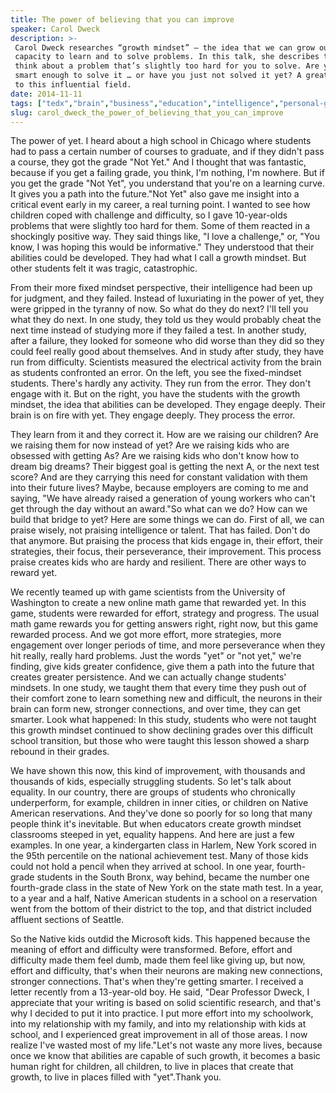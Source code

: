 ```yaml
---
title: The power of believing that you can improve
speaker: Carol Dweck
description: >-
 Carol Dweck researches “growth mindset” — the idea that we can grow our brain's
 capacity to learn and to solve problems. In this talk, she describes two ways to
 think about a problem that’s slightly too hard for you to solve. Are you not
 smart enough to solve it … or have you just not solved it yet? A great introduction
 to this influential field.
date: 2014-11-11
tags: ["tedx","brain","business","education","intelligence","personal-growth","psychology"]
slug: carol_dweck_the_power_of_believing_that_you_can_improve
---
```


The power of yet. I heard about a high school in Chicago where students had to pass a
certain number of courses to graduate, and if they didn't pass a course, they got the
grade "Not Yet." And I thought that was fantastic, because if you get a failing grade, you
think, I'm nothing, I'm nowhere. But if you get the grade "Not Yet", you understand that
you're on a learning curve. It gives you a path into the future."Not Yet" also gave me
insight into a critical event early in my career, a real turning point. I wanted to see
how children coped with challenge and difficulty, so I gave 10-year-olds problems that
were slightly too hard for them. Some of them reacted in a shockingly positive way. They
said things like, "I love a challenge," or, "You know, I was hoping this would be
informative." They understood that their abilities could be developed. They had what I
call a growth mindset. But other students felt it was tragic, catastrophic.

From their more fixed mindset perspective, their intelligence had been up for judgment,
and they failed. Instead of luxuriating in the power of yet, they were gripped in the
tyranny of now. So what do they do next? I'll tell you what they do next. In one study,
they told us they would probably cheat the next time instead of studying more if they
failed a test. In another study, after a failure, they looked for someone who did worse
than they did so they could feel really good about themselves. And in study after study,
they have run from difficulty. Scientists measured the electrical activity from the brain
as students confronted an error. On the left, you see the fixed-mindset students. There's
hardly any activity. They run from the error. They don't engage with it. But on the right,
you have the students with the growth mindset, the idea that abilities can be developed.
They engage deeply. Their brain is on fire with yet. They engage deeply. They process the
error.

They learn from it and they correct it. How are we raising our children? Are we raising
them for now instead of yet? Are we raising kids who are obsessed with getting As? Are we
raising kids who don't know how to dream big dreams? Their biggest goal is getting the
next A, or the next test score? And are they carrying this need for constant validation
with them into their future lives? Maybe, because employers are coming to me and saying,
"We have already raised a generation of young workers who can't get through the day
without an award."So what can we do? How can we build that bridge to yet? Here are some
things we can do. First of all, we can praise wisely, not praising intelligence or talent.
That has failed. Don't do that anymore. But praising the process that kids engage in,
their effort, their strategies, their focus, their perseverance, their improvement. This
process praise creates kids who are hardy and resilient. There are other ways to reward
yet.

We recently teamed up with game scientists from the University of Washington to create a
new online math game that rewarded yet. In this game, students were rewarded for effort,
strategy and progress. The usual math game rewards you for getting answers right, right
now, but this game rewarded process. And we got more effort, more strategies, more
engagement over longer periods of time, and more perseverance when they hit really, really
hard problems. Just the words "yet" or "not yet," we're finding, give kids greater
confidence, give them a path into the future that creates greater persistence. And we can
actually change students' mindsets. In one study, we taught them that every time they push
out of their comfort zone to learn something new and difficult, the neurons in their brain
can form new, stronger connections, and over time, they can get smarter. Look what
happened: In this study, students who were not taught this growth mindset continued to
show declining grades over this difficult school transition, but those who were taught
this lesson showed a sharp rebound in their grades.

We have shown this now, this kind of improvement, with thousands and thousands of kids,
especially struggling students. So let's talk about equality. In our country, there are
groups of students who chronically underperform, for example, children in inner cities, or
children on Native American reservations. And they've done so poorly for so long that many
people think it's inevitable. But when educators create growth mindset classrooms steeped
in yet, equality happens. And here are just a few examples. In one year, a kindergarten
class in Harlem, New York scored in the 95th percentile on the national achievement test.
Many of those kids could not hold a pencil when they arrived at school. In one year,
fourth-grade students in the South Bronx, way behind, became the number one fourth-grade
class in the state of New York on the state math test. In a year, to a year and a half,
Native American students in a school on a reservation went from the bottom of their
district to the top, and that district included affluent sections of Seattle.

So the Native kids outdid the Microsoft kids. This happened because the meaning of effort
and difficulty were transformed. Before, effort and difficulty made them feel dumb, made
them feel like giving up, but now, effort and difficulty, that's when their neurons are
making new connections, stronger connections. That's when they're getting smarter. I
received a letter recently from a 13-year-old boy. He said, "Dear Professor Dweck, I
appreciate that your writing is based on solid scientific research, and that's why I
decided to put it into practice. I put more effort into my schoolwork, into my
relationship with my family, and into my relationship with kids at school, and I
experienced great improvement in all of those areas. I now realize I've wasted most of my
life."Let's not waste any more lives, because once we know that abilities are capable of
such growth, it becomes a basic human right for children, all children, to live in places
that create that growth, to live in places filled with "yet".Thank you.

<!--
ad_duration=3.33
event="TEDxNorrkoping"
external_start_time=0
has_talk_citation=0
intro_duration=11.82
is_subtitle_required="False"
is_talk_featured="True"
language="en"
language_swap="False"
native_language="en"
number_of_related_talks=6
number_of_speakers=1
number_of_subtitled_videos=41
number_of_tags=7
number_of_talk_download_languages=43
number_of_talk_more_resources=1
number_of_talk_recommendations=0
number_of_talks_take_actions=0
post_ad_duration=0.83
published_timestamp="2014-12-17 16:12:06"
recording_date="2014-11-11"
speaker_description="Psychologist"
speaker_is_published=1
speaker_name="Carol Dweck"
talk_name="The power of believing that you can improve"
talks_tags=["tedx","brain","business","education","intelligence","personal-growth","psychology"]
talks_take_action=[]
url_audio="https://download.ted.com/talks/CarolDweck_2014X.mp3?apikey=acme-roadrunner"
url_photo_speaker="https://pe.tedcdn.com/images/ted/a2a1aa2e558bca0faf7ffa45be225f85bb6519d6_254x191.jpg"
url_photo_talk="https://pe.tedcdn.com/images/ted/85582d553035da22504c315ba5ec7ed727f16354_2880x1620.jpg"
url_webpage="https://www.ted.com/talks/carol_dweck_the_power_of_believing_that_you_can_improve"
video_type_name="TEDx Talk"
-->